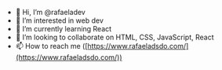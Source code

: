 - 👋 Hi, I’m @rafaeladev
- 👀 I’m interested in web dev
- 🌱 I’m currently learning React
- 💞️ I’m looking to collaborate on HTML, CSS, JavaScript, React
- 📫 How to reach me ([https://www.rafaeladsdo.com/](https://www.rafaeladsdo.com/))

<!---
rafaeladev/rafaeladev is a ✨ special ✨ repository because its `README.md` (this file) appears on your GitHub profile.
You can click the Preview link to take a look at your changes.
--->
